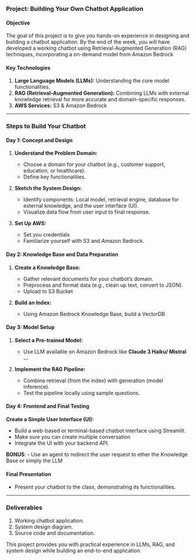 ### Project: Building Your Own Chatbot Application  
#### Objective  
The goal of this project is to give you hands-on experience in designing and building a chatbot application. By the end of the week, you will have developed a working chatbot using Retrieval-Augmented Generation (RAG) techniques, incorporating a on-demand model from Amazon Bedrock

#### Key Technologies  
1. **Large Language Models (LLMs):** Understanding the core model functionalities.  
2. **RAG (Retrieval-Augmented Generation):** Combining LLMs with external knowledge retrieval for more accurate and domain-specific responses.  
3. **AWS Services:** S3 & Amazon Bedrock

---

### **Steps to Build Your Chatbot**  

#### **Day 1: Concept and Design**  
1. **Understand the Problem Domain:**  
   - Choose a domain for your chatbot (e.g., customer support, education, or healthcare).  
   - Define key functionalities.  

2. **Sketch the System Design:**  
   - Identify components: Local model, retrieval engine, database for external knowledge, and the user interface (UI).  
   - Visualize data flow from user input to final response.  

3. **Set Up AWS:**  
   - Set you credentials  
   - Familiarize yourself with S3 and Amazon Bedrock.  

#### **Day 2: Knowledge Base and Data Preparation**  
1. **Create a Knowledge Base:**  
   - Gather relevant documents for your chatbot’s domain.  
   - Preprocess and format data (e.g., clean up text, convert to JSON).  
   - Upload to S3 Bucket

2. **Build an Index:**  
   - Using Amazon Bedrock Knowledge Base, build a VectorDB

#### **Day 3: Model Setup**  
1. **Select a Pre-trained Model:**  
   - Use LLM available on Amazon Bedrock like **Claude 3 Haiku/ Mistral ...**

2. **Implement the RAG Pipeline:**  
   - Combine retrieval (from the index) with generation (model inference).  
   - Test the pipeline locally using sample questions.  
 
#### **Day 4: Frontend and Final Testing**  
**Create a Simple User Interface (UI):**  
   - Build a web-based or terminal-based chatbot interface using Streamlit.  
   - Make sure you can create multiple conversation
   - Integrate the UI with your backend API.  

**BONUS**: 
    - Use an agent to redirect the user request to ether the Knowledge Base or simply the LLM 

#### **Final Presentation**  
- Present your chatbot to the class, demonstrating its functionalities.  

---

### **Deliverables**  
1. Working chatbot application.  
2. System design diagram.  
3. Source code and documentation.  

This project provides you with practical experience in LLMs, RAG, and system design while building an end-to-end application.